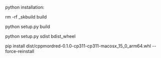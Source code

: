 python installation:

rm -rf _skbuild build

python setup.py build 

python setup.py sdist bdist_wheel

pip install dist/cppmordred-0.1.0-cp311-cp311-macosx_15_0_arm64.whl --force-reinstall  